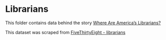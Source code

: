 # Librarians

This folder contains data behind the story [Where Are America’s Librarians?](https://fivethirtyeight.com/features/where-are-americas-librarians/)

This dataset was scraped from [FiveThirtyEight - librarians](https://github.com/fivethirtyeight/data/tree/master/librarians)